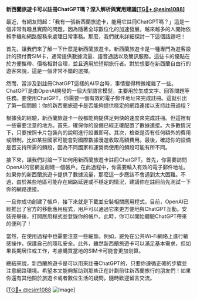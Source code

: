 **新西蘭旅遊卡可以註冊ChatGPT嗎？深入解析與實用建議[[TG💪+ @esim1088](https://t.me/s/esim1088)]**

最近，有網友問起：「我有一張新西蘭旅遊卡，能用它註冊ChatGPT嗎？」這是一個非常有趣且實際的問題，因為隨著全球數位化的加速發展，越來越多的人開始依賴手機和網路服務來處理日常事務。那麼，我們就來詳細探討一下這個話題吧！

首先，讓我們來了解一下什麼是新西蘭旅遊卡。新西蘭旅遊卡是一種專門為遊客設計的預付費SIM卡，通常提供數據流量、語音通話以及簡訊服務。這些卡的優點在於方便攜帶、價格相對合理，並且適用於短期旅行者。對於想要在新西蘭自由行的遊客來說，這是一個非常不錯的選擇。

然而，當涉及到註冊ChatGPT這樣的AI平台時，事情變得稍微複雜了一些。ChatGPT是由OpenAI開發的一個大型語言模型，主要用於生成文字、回答問題等任務。要使用ChatGPT，你需要一個有效的電子郵件地址來完成註冊。這就引出了第一個問題：你的新西蘭旅遊卡是否能夠提供穩定的網路連接以支持註冊過程？

根據我的經驗，新西蘭旅遊卡一般都能夠提供足夠快的速度來完成註冊。但這裡有一些需要注意的地方。首先，確保你的設備已經正確配置了數據連接。大多數情況下，只要按照卡片包裝內的說明進行設置即可。其次，檢查是否有任何額外的費用或限制，比如某些國家可能會對國際數據漫遊收取高額費用。最後，確認你的設備是否支持所需的頻段，因為不同國家和運營商使用的頻段可能有所不同。

接下來，讓我們討論一下如何用新西蘭旅遊卡註冊ChatGPT。首先，你需要訪問OpenAI的官網並創建一個帳戶。在此過程中，你需要輸入有效的電子郵件地址。如果你的新西蘭旅遊卡提供了數據流量，那麼這一步應該不會遇到太大困難。不過，由於某些地區可能存在網路延遲或不穩定的情況，建議你在註冊前先測試一下你的網路連接。

一旦你成功創建了帳戶，接下來就是下載並安裝相關應用程式。目前，OpenAI已經推出了官方的移動應用程式，用戶可以通過它來更方便地與ChatGPT互動。安裝完畢後，打開應用程式並登錄你的帳戶。此時，你可以開始體驗ChatGPT帶來的便利了！

當然，在使用過程中也需要注意一些細節。例如，避免在公共Wi-Fi網絡上進行敏感操作，保護自己的隱私安全。此外，雖然新西蘭旅遊卡可以滿足基本需求，但如果長期居住或工作，考慮購買當地的SIM卡可能會更加划算。

總結來說，新西蘭旅遊卡是可以用來註冊ChatGPT的，只要你遵循正確的步驟並注意網路環境。希望本文能夠幫助到那些正在計劃前往新西蘭旅行的朋友們！如果你還有其他關於旅遊卡或者數位生活的疑問，隨時歡迎留言交流。

[[TG💪+ @esim1088](https://t.me/s/esim1088) ![Image](https://i.postimg.cc/4NQfJmqS/Snipaste-2025-05-13-00-14-12.png)]